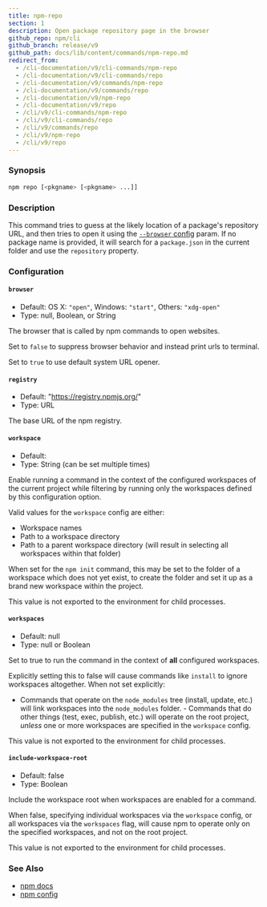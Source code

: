 ```yaml
---
title: npm-repo
section: 1
description: Open package repository page in the browser
github_repo: npm/cli
github_branch: release/v9
github_path: docs/lib/content/commands/npm-repo.md
redirect_from:
  - /cli-documentation/v9/cli-commands/npm-repo
  - /cli-documentation/v9/cli-commands/repo
  - /cli-documentation/v9/commands/npm-repo
  - /cli-documentation/v9/commands/repo
  - /cli-documentation/v9/npm-repo
  - /cli-documentation/v9/repo
  - /cli/v9/cli-commands/npm-repo
  - /cli/v9/cli-commands/repo
  - /cli/v9/commands/repo
  - /cli/v9/npm-repo
  - /cli/v9/repo
---
```


### Synopsis

```bash
npm repo [<pkgname> [<pkgname> ...]]
```

### Description

This command tries to guess at the likely location of a package's repository URL, and then tries to open it using the [`--browser` config](/cli/v9/using-npm/config#browser) param. If no package name is provided, it will search for a `package.json` in the current folder and use the `repository` property.

### Configuration

#### `browser`

- Default: OS X: `"open"`, Windows: `"start"`, Others: `"xdg-open"`
- Type: null, Boolean, or String

The browser that is called by npm commands to open websites.

Set to `false` to suppress browser behavior and instead print urls to terminal.

Set to `true` to use default system URL opener.

#### `registry`

- Default: "https://registry.npmjs.org/"
- Type: URL

The base URL of the npm registry.

#### `workspace`

- Default:
- Type: String (can be set multiple times)

Enable running a command in the context of the configured workspaces of the current project while filtering by running only the workspaces defined by this configuration option.

Valid values for the `workspace` config are either:

- Workspace names
- Path to a workspace directory
- Path to a parent workspace directory (will result in selecting all workspaces within that folder)

When set for the `npm init` command, this may be set to the folder of a workspace which does not yet exist, to create the folder and set it up as a brand new workspace within the project.

This value is not exported to the environment for child processes.

#### `workspaces`

- Default: null
- Type: null or Boolean

Set to true to run the command in the context of **all** configured workspaces.

Explicitly setting this to false will cause commands like `install` to ignore workspaces altogether. When not set explicitly:

- Commands that operate on the `node_modules` tree (install, update, etc.) will link workspaces into the `node_modules` folder. - Commands that do other things (test, exec, publish, etc.) will operate on the root project, _unless_ one or more workspaces are specified in the `workspace` config.

This value is not exported to the environment for child processes.

#### `include-workspace-root`

- Default: false
- Type: Boolean

Include the workspace root when workspaces are enabled for a command.

When false, specifying individual workspaces via the `workspace` config, or all workspaces via the `workspaces` flag, will cause npm to operate only on the specified workspaces, and not on the root project.

This value is not exported to the environment for child processes.

### See Also

- [npm docs](/cli/v9/commands/npm-docs)
- [npm config](/cli/v9/commands/npm-config)
